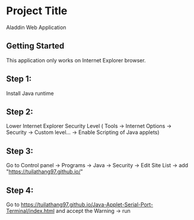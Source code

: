 # Project Title

Aladdin Web Application 

## Getting Started

This application only works on Internet Explorer browser.

## Step 1:

Install Java runtime

## Step 2: 

Lower Internet Explorer Security Level ( Tools -> Internet Options -> Security -> Custom level... -> Enable Scripting of Java applets)

## Step 3: 

Go to Control panel -> Programs -> Java -> Security -> Edit Site List -> add "https://tuilathang97.github.io/"

## Step 4: 

Go to https://tuilathang97.github.io/Java-Applet-Serial-Port-Terminal/index.html and accept the Warning -> run 
